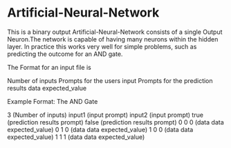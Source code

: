 # Artificial-Neural-Network
This is a binary output Artificial-Neural-Network consists of a single Output Neuron.The network is capable of having many neurons within the hidden layer. In practice this works very well for simple problems, such as predicting the outcome for an AND gate.

The Format for an input file is

Number of inputs
Prompts for the users input
Prompts for the prediction results
data expected_value

Example Format: The AND Gate

3 (Number of inputs)
input1 (input prompt)
input2 (input prompt)
true (prediction results prompt)
false (prediction results prompt)
0 0 0 (data data expected_value)
0 1 0 (data data expected_value)
1 0 0 (data data expected_value)
1 1 1 (data data expected_value)
